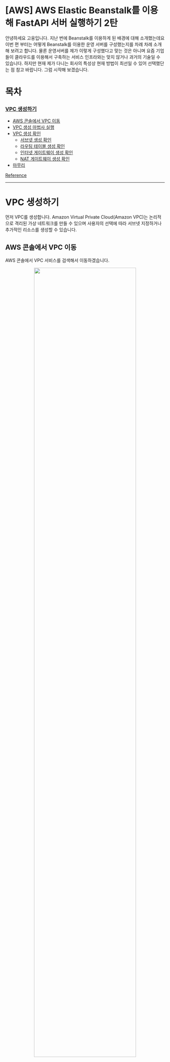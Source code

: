 # [AWS] AWS Elastic Beanstalk를 이용해 FastAPI 서버 실행하기 2탄

안녕하세요 고웅입니다. 지난 번에 Beanstalk를 이용하게 된 배경에 대해 소개했는데요 이번 편 부터는 어떻게 Beanstalk를 이용한 운영 서버를 구성했는지를 차례 차례 소개해 보려고 합니다. 물론 운영서버를 제가 이렇게 구성했다고 맞는 것은 아니며 요즘 기업들이 클라우드를 이용해서 구축하는 서비스 인프라와는 맞지 않거나 과거의 기술일 수 있습니다. 하지만 현재 제가 다니는 회사의 특성상 현재 방법이 최선일 수 있어 선택했단는 점 참고 바랍니다. 그럼 시작해 보겠습니다.

# 목차

### [VPC 생성하기](#vpc-생성하기)

- [AWS 콘솔에서 VPC 이동](#aws-콘솔에서-vpc-이동)
- [VPC 생성 마법사 실행](#vpc-생성-마법사-실행)
- [VPC 생성 확인](#vpc-생성-확인)
  - [서브넷 생성 확인](#서브넷-생성-확인)
  - [라우팅 테이블 생성 확인](#라우팅-테이블-생성-확인)
  - [인터넷 게이트웨이 생성 확인](#인터넷-게이트웨이-생성-확인)
  - [NAT 게이트웨이 생성 확인](#nat-게이트웨이-생성-확인)
- [마무리](#마무리)

[Reference](#reference)

---

# VPC 생성하기

먼저 VPC를 생성합니다. Amazon Virtual Private Cloud(Amazon VPC)는 논리적으로 격리된 가상 네트워크를 만들 수 있으며 사용자의 선택에 따라 서브넷 지정하거나 추가적인 리소스를 생성할 수 있습니다.

## AWS 콘솔에서 VPC 이동

AWS 콘솔에서 VPC 서비스를 검색해서 이동하겠습니다.

<center><img src="https://github.com/GoWoong/blog-post-repo/blob/main/image/Serise-Elastic-Beanstalk/VPC%20%EA%B2%80%EC%83%89.png?raw=true" width="80%" height="80%"/></center>
<center><p>VPC 이동</p></center>

그 다음 VPC 홈에서 VPC 생성이라고 되어있는 주황색 버튼을 클릭합니다.

<center><img src="https://github.com/GoWoong/blog-post-repo/blob/main/image/Serise-Elastic-Beanstalk/VPC%20%ED%99%88.png?raw=true" width="80%" height="80%"/></center>
<center><p>VPC 생성</p></center>

## VPC 생성 마법사 실행

제가 처음 AWS를 접했던 22년도에는 VPC 만들 때 직접 모든 VPC를 이루는 요소들을 생성하고 설정해야 했거나 마법사가 있어도 무슨 말인지 모르겠어서 VPC는 Default VPC 를 사용했던 기억이 있는데 보시면 요즘에는 AWS VPC 마법사가 잘되어 있어 이해도 잘되고 오른쪽에 보시면 생성되는 서비스들이 어떻게 연결되어 있는지도 보기 좋아서 쉽게 VPC를 생성하실 수 있습니다.

<center><img src="https://github.com/GoWoong/blog-post-repo/blob/main/image/Serise-Elastic-Beanstalk/VPC%20%EB%A7%88%EB%B2%95%EC%82%AC.png?raw=true" width="80%" height="80%"/></center>
<center><p>VPC 마법사</p></center>

그럼 본격적으로 VPC를 생성해 봐야겠죠?

<center><img src="https://github.com/GoWoong/blog-post-repo/blob/main/image/Serise-Elastic-Beanstalk/VPC%20%EC%83%9D%EC%84%B11.png?raw=true" width="80%" height="80%"/></center>
먼저 위에서 부터 설정을 보시면 생성할 리소스라고 해서 VPC 만 VPC 등 이라고 선택할 수 있습니다. VPC만은 진짜 VPC 만 하나 만들고 그안에 서브넷이나 igw 등은 수동으로 만들고 싶다고 할 때 사용합니다. 하지만 그러면 마법사를 사용하는 이유가 없죠? 저희는 VPC 등을 선택하겠습니다.

</br>
<center><img src="https://github.com/GoWoong/blog-post-repo/blob/main/image/Serise-Elastic-Beanstalk/VPC%20%EC%83%9D%EC%84%B11-1.png?raw=true" width="80%" height="80%"/></center>
그 다음으로 VPC 이름을 입력합니다. 이곳에 입력하는 이름으로 서브넷 등 이 VPC 마법사로 생성되는 리소스들의 이름에 전부 같은 값이 사용됩니다.

<br>
<center><img src="https://github.com/GoWoong/blog-post-repo/blob/main/image/Serise-Elastic-Beanstalk/VPC%20%EC%83%9D%EC%84%B11-2.png?raw=true" width="80%" height="80%"/></center>

밑에 IPv4 CIDR 블록 설정 등이 있는데 이 값은 다루기 위해서는 오랜 시간이 걸릴 것 같으니 넘어가겠습니다. 디폴트로 두어도 실행에 문제 없으니 말입니다.
<br>

<center><img src="https://github.com/GoWoong/blog-post-repo/blob/main/image/Serise-Elastic-Beanstalk/VPC%20%EC%83%9D%EC%84%B11-3.png?raw=true" width="80%" height="80%"/></center>

다음 설정을 살펴보겠습니다.
</br>

<center><img src="https://github.com/GoWoong/blog-post-repo/blob/main/image/Serise-Elastic-Beanstalk/VPC%20%EC%83%9D%EC%84%B12.png?raw=true" width="80%" height="80%"/></center>

이 부분이 중요합니다. 가용영역(AZ) 수를 설정할 수 있는데 이 설정은 리전의 가용영역 중 어느 것을 사용할지 선택하는 곳입니다. 가용영역을 일종의 데이터 센터라고 생각하시면 될 것 같은데 가용영역끼리는 물리적으로 분리되어 있어서 만약 한 곳의 가용영역에 문제가 있어도 재난 상황이 아닌 한 다른 가용영역은 동작하고 있을 수 있습니다. 그래서 운영서버의 가용성을 위해서는 단일 가용영역이 아닌 다중 가용영역을 설정하셔야 합니다. 저희는 2개로 선택하겠습니다. 추가로 사용할 가용영역을 선택하실 수 도 있습니다.
</br>

<center><img src="https://github.com/GoWoong/blog-post-repo/blob/main/image/Serise-Elastic-Beanstalk/VPC%20%EC%83%9D%EC%84%B12-1.png?raw=true" width="80%" height="80%"/></center>

다음 설정은 퍼블릭 서브넷과 프라이빗 서브넷 수를 설정할 수 있습니다. 저희는 운영서버를 만들 예정이기 때문에 2개의 퍼블릭 서브넷과 2개의 프라이빗 서브넷을 설정하겠습니다.
</br>

<center><img src="https://github.com/GoWoong/blog-post-repo/blob/main/image/Serise-Elastic-Beanstalk/VPC%20%EC%83%9D%EC%84%B12-2.png?raw=true" width="80%" height="80%"/></center>

퍼블릭 서브넷을 생성하는 이유는 기존의 서버에서는 EC2를 Public 서브넷에 위치시켰습니다. 즉 Public 서브넷에 모든 인스턴스를 위치시켜서 사용했는데 이런 경우 보안부분에서 문제가 생길 가능성이 높습니다. 그래서 프라이빗 서브넷 이름에서 부터 뭔가 비밀스러운 느낌이 나는 서브넷을 생성해서 일반적인 방법으로는 접근할 수 없도록 만들어진 서브넷을 통해 보안을 강화할 것입니다.
</br>

<center><img src="https://github.com/GoWoong/blog-post-repo/blob/main/image/Serise-Elastic-Beanstalk/VPC%20%EC%83%9D%EC%84%B13-1.png?raw=true" width="80%" height="80%"/></center>

다음 설정으로는 NAT 게이트웨이가 있습니다. NAT 게이트웨이는 프라이빗 서브넷이 외부와의 인터넷 통신을 위해 필요합니다. 자세한 것은 NAT 게이트웨이에 대해 다루신 다른 훌륭하신 선생님들의 포스트를 참조해주세요

그래서 저희는 일단 필요하니 1개만 만들겠습니다. 물론 운영환경에서는 AZ당 1개 씩 만드는 것이 가용성 측면에서는 더 좋지만 찾아보시면 알겠지만 NAT 게이트웨이 생각보다 만만치 않게 비싼 놈입니다. 특히 스타트업 혹은 개인이 사용하는 프로젝트에서 멋모르고 만들었다가는 한 달에 기본 5만원은 나오지 않을까 싶은 무시무시한 서비스입니다. 그러니 일단 1개 만들고 저는 다음에 개인 프로젝트에 맞도록 NAT 인스턴스로 변경하도록 하겠습니다.

VPC 엔드포인트의 경우는 생성해두겠습니다. 이 설정은 필요하게 된다면 추 후 설명 드리도록 하겠습니다.

## VPC 생성 확인

마지막으로 VPC 생성을 누르면 됩니다.
</br>

<center><img src="https://github.com/GoWoong/blog-post-repo/blob/main/image/Serise-Elastic-Beanstalk/VPC%20%EC%83%9D%EC%84%B1%EB%90%A8.png?raw=true" width="80%" height="80%"/></center>

그럼 마법사가 알아서 리소스들을 생성합니다. NAT 게이트웨이 생성에 대부분 시간이 걸리실 겁니다.
</br>

<center><img src="https://github.com/GoWoong/blog-post-repo/blob/main/image/Serise-Elastic-Beanstalk/VPC%20%EC%83%9D%EC%84%B1%EC%99%84%EB%A3%8C.png?raw=true" width="80%" height="80%"/></center>

생성이 왼료되면 아래쪽에 VPC 보기가 생겨납니다. 클릭하시면 생성된 VPC를 보실 수 있습니다.
</br>

<center><img src="https://github.com/GoWoong/blog-post-repo/blob/main/image/Serise-Elastic-Beanstalk/%EC%83%9D%EC%84%B1%EB%90%9C%20VPC.png?raw=true" width="80%" height="80%"/></center>

### 서브넷 생성 확인

</br>
<center><img src="https://github.com/GoWoong/blog-post-repo/blob/main/image/Serise-Elastic-Beanstalk/%EC%83%9D%EC%84%B1%EB%90%9C%20%EC%84%9C%EB%B8%8C%EB%84%B7.png?raw=true" width="80%" height="80%"/></center>
<center><p>생성된 서브넷</p></center>

### 라우팅 테이블 생성 확인

</br>
<center><img src="https://github.com/GoWoong/blog-post-repo/blob/main/image/Serise-Elastic-Beanstalk/%EC%83%9D%EC%84%B1%EB%90%9C%20%EB%9D%BC%EC%9A%B0%ED%8C%85%ED%85%8C%EC%9D%B4%EB%B8%94.png?raw=true" width="80%" height="80%"/></center>
<center><p>생성된 라우팅테이블</p></center>

### 인터넷 게이트웨이 생성 확인

</br>
<center><img src="https://github.com/GoWoong/blog-post-repo/blob/main/image/Serise-Elastic-Beanstalk/%EC%83%9D%EC%84%B1%EB%90%9C%20igw.png?raw=true" width="80%" height="80%"/></center>
<center><p>생성된 인터넷 게이트웨이</p></center>

### NAT 게이트웨이 생성 확인

</br>
<center><img src="https://github.com/GoWoong/blog-post-repo/blob/main/image/Serise-Elastic-Beanstalk/%EC%83%9D%EC%84%B1%EB%90%9C%20NAT.png?raw=true" width="80%" height="80%"/></center>
<center><p>생성된 NAT 게이트웨이</p></center>
<br>

## 마무리

지금까지 VPC를 생성했습니다. 이제 저희는 운영환경에서 사용할 수 있는 VPC를 생성해냈습니다. 다음편에서는 실제 Beanstalk 실행하는 것을 보여드리도록 하겠습니다. 감사합니다.

# Reference

- [Amazon VPC란 무엇인가?](https://docs.aws.amazon.com/ko_kr/vpc/latest/userguide/what-is-amazon-vpc.html "AWS 사용 설명서")
- [VPC CIDR 블록](https://docs.aws.amazon.com/ko_kr/vpc/latest/userguide/vpc-cidr-blocks.html "AWS 사용 설명서")
- [NAT 게이트웨이](https://docs.aws.amazon.com/ko_kr/vpc/latest/userguide/vpc-nat-gateway.html "AWS 사용 설명서")
